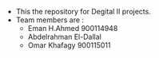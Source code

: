 * This the repository for Degital II projects. 
* Team members are : 
	- Eman H.Ahmed 900114948
    - Abdelrahman El-Dallal 
    - Omar Khafagy    900115011
    

    

